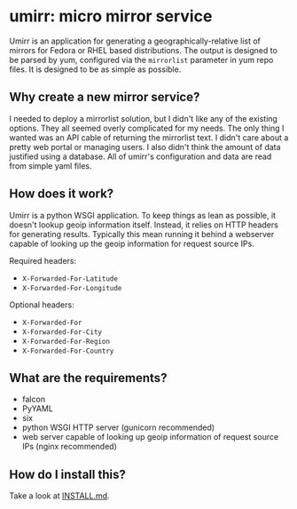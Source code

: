 # umirr: micro mirror service

Umirr is an application for generating a geographically-relative list of
mirrors for Fedora or RHEL based distributions.  The output is designed to be
parsed by yum, configured via the `mirrorlist` parameter in yum repo files.  It
is designed to be as simple as possible.

## Why create a new mirror service?

I needed to deploy a mirrorlist solution, but I didn't like any of the existing
options.  They all seemed overly complicated for my needs.  The only thing I
wanted was an API cable of returning the mirrorlist text.  I didn't care about
a pretty web portal or managing users.  I also didn't think the amount of data
justified using a database.  All of umirr's configuration and data are read
from simple yaml files.

## How does it work?

Umirr is a python WSGI application.  To keep things as lean as possible, it
doesn't lookup geoip information itself.  Instead, it relies on HTTP headers
for generating results.  Typically this mean running it behind a webserver
capable of looking up the geoip information for request source IPs.

Required headers:
* `X-Forwarded-For-Latitude`
* `X-Forwarded-For-Longitude`

Optional headers:
* `X-Forwarded-For`
* `X-Forwarded-For-City`
* `X-Forwarded-For-Region`
* `X-Forwarded-For-Country`

## What are the requirements?

* falcon
* PyYAML
* six
* python WSGI HTTP server (gunicorn recommended)
* web server capable of looking up geoip information of request source IPs (nginx recommended)

## How do I install this?

Take a look at [INSTALL.md](INSTALL.md).
